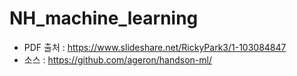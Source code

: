 # NH_machine_learning
- PDF 출처 : https://www.slideshare.net/RickyPark3/1-103084847
- 소스 : https://github.com/ageron/handson-ml/
